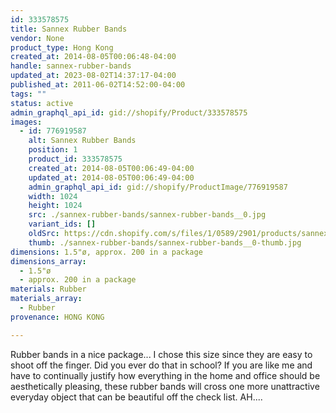 ```yaml
---
id: 333578575
title: Sannex Rubber Bands
vendor: None
product_type: Hong Kong
created_at: 2014-08-05T00:06:48-04:00
handle: sannex-rubber-bands
updated_at: 2023-08-02T14:37:17-04:00
published_at: 2011-06-02T14:52:00-04:00
tags: ""
status: active
admin_graphql_api_id: gid://shopify/Product/333578575
images:
  - id: 776919587
    alt: Sannex Rubber Bands
    position: 1
    product_id: 333578575
    created_at: 2014-08-05T00:06:49-04:00
    updated_at: 2014-08-05T00:06:49-04:00
    admin_graphql_api_id: gid://shopify/ProductImage/776919587
    width: 1024
    height: 1024
    src: ./sannex-rubber-bands/sannex-rubber-bands__0.jpg
    variant_ids: []
    oldSrc: https://cdn.shopify.com/s/files/1/0589/2901/products/sannex-rubber-bands.jpeg?v=1407211609
    thumb: ./sannex-rubber-bands/sannex-rubber-bands__0-thumb.jpg
dimensions: 1.5"ø, approx. 200 in a package
dimensions_array:
  - 1.5"ø
  - approx. 200 in a package
materials: Rubber
materials_array:
  - Rubber
provenance: HONG KONG

---
```


Rubber bands in a nice package... I chose this size since they are easy to shoot off the finger. Did you ever do that in school? If you are like me and have to continually justify how everything in the home and office should be aesthetically pleasing, these rubber bands will cross one more unattractive everyday object that can be beautiful off the check list. AH....